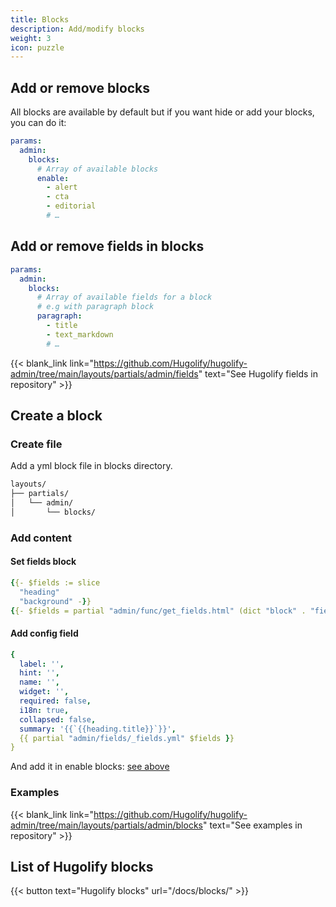 ```yaml
---
title: Blocks
description: Add/modify blocks
weight: 3
icon: puzzle
---
```



## Add or remove blocks

All blocks are available by default but if you want hide or add your blocks, you can do it:

```yml
params:
  admin:
    blocks:
      # Array of available blocks
      enable:
        - alert
        - cta
        - editorial
        # …
```


## Add or remove fields in blocks

```yml
params:
  admin:
    blocks:
      # Array of available fields for a block
      # e.g with paragraph block
      paragraph:
        - title
        - text_markdown
        # …
```
{{< blank_link link="https://github.com/Hugolify/hugolify-admin/tree/main/layouts/partials/admin/fields" text="See Hugolify fields in repository" >}}

## Create a block

### Create file

Add a yml block file in blocks directory.

```txt
layouts/
├── partials/
│   └── admin/
│       └── blocks/
```

### Add content

#### Set fields block

```yml
{{- $fields := slice 
  "heading" 
  "background" -}}
{{- $fields = partial "admin/func/get_fields.html" (dict "block" . "fields" $fields) -}}
```

#### Add config field

```yml
{
  label: '',
  hint: '',
  name: '',
  widget: '',
  required: false,
  i18n: true,
  collapsed: false,
  summary: '{{`{{heading.title}}`}}',
  {{ partial "admin/fields/_fields.yml" $fields }}
}
```

And add it in enable blocks: [see above](#add-or-remove-blocks)

### Examples

{{< blank_link link="https://github.com/Hugolify/hugolify-admin/tree/main/layouts/partials/admin/blocks" text="See examples in repository" >}}

## List of Hugolify blocks

{{< button text="Hugolify blocks" url="/docs/blocks/" >}}
